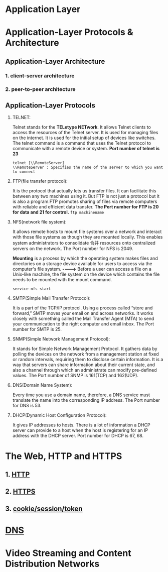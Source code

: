 # Application Layer

# Application-Layer Protocols & Architecture

## Application-Layer Architecture

### 1. client-server architecture

### 2. peer-to-peer architecture

## Application-Layer Protocols

1. TELNET:

   Telnet stands for the **TELetype NETwork**. It allows Telnet clients to access the resources of the Telnet server. It is used for managing files on the internet. It is used for the initial setup of devices like switches. The telnet command is a command that uses the Telnet protocol to communicate with a remote device or system. **Port number of telnet is 23**

   ```
   telnet [\\RemoteServer]
   \\RemoteServer : Specifies the name of the server to which you want to connect
   ```

2. FTP(file transfer protocol):

   It is the protocol that actually lets us transfer files. It can facilitate this between any two machines using it. But FTP is not just a protocol but it is also a program.FTP promotes sharing of files via remote computers with reliable and efficient data transfer. **The Port number for FTP is 20 for data and 21 for control.**
   `ftp machinename`

3. NFS(network file system):

   It allows remote hosts to mount file systems over a network and interact with those file systems as though they are mounted locally. This enables system administrators to consolidate 合并 resources onto centralized servers on the network. The Port number for NFS is 2049.

   **Mounting** is a process by which the operating system makes files and directories on a storage device available for users to access via the computer's file system. **---->** Before a user can access a file on a Unix-like machine, the file system on the device which contains the file needs to be mounted with the mount command.

   `service nfs start`

4. SMTP(Simple Mail Transfer Protocol):

   It is a part of the TCP/IP protocol. Using a process called “store and forward,” SMTP moves your email on and across networks. It works closely with something called the Mail Transfer Agent (MTA) to send your communication to the right computer and email inbox. The Port number for SMTP is 25.

5. SNMP(Simple Network Management Protocol):

   It stands for Simple Network Management Protocol. It gathers data by polling the devices on the network from a management station at fixed or random intervals, requiring them to disclose certain information. It is a way that servers can share information about their current state, and also a channel through which an administrate can modify pre-defined values. The Port number of SNMP is 161(TCP) and 162(UDP).

6. DNS(Domain Name System):

   Every time you use a domain name, therefore, a DNS service must translate the name into the corresponding IP address. The Port number for DNS is 53.

7. DHCP(Dynamic Host Configuration Protocol):

   It gives IP addresses to hosts. There is a lot of information a DHCP server can provide to a host when the host is registering for an IP address with the DHCP server. Port number for DHCP is 67, 68.

# The Web, HTTP and HTTPS

## 1. [HTTP](http.md)

## 2. [HTTPS](https.md)

## 3. [cookie/session/token](cookie_session_token.md)

# [DNS](DNS.md)

# Video Streaming and Content Distribution Networks

```

```
